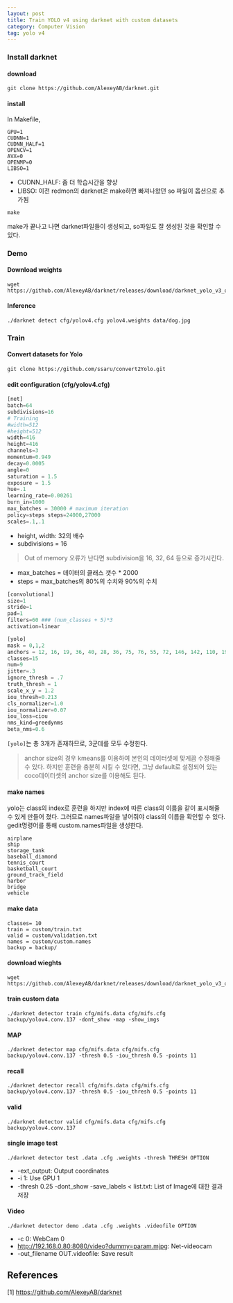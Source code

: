 ```yaml
---
layout: post
title: Train YOLO v4 using darknet with custom datasets
category: Computer Vision
tag: yolo v4
---
```


### Install darknet

#### download 
```
git clone https://github.com/AlexeyAB/darknet.git
```

#### install

In Makefile,
```
GPU=1 
CUDNN=1 
CUDNN_HALF=1 
OPENCV=1 
AVX=0 
OPENMP=0 
LIBSO=1
```
* CUDNN_HALF: 좀 더 학습시간을 향샹
* LIBSO: 이전 redmon의 darknet은 make하면 빠져나왔던 so 파일이 옵션으로 추가됨

```
make
```
make가 끝나고 나면 darknet파일들이 생성되고, so파일도 잘 생성된 것을 확인할 수 있다.

### Demo
#### Download weights
```
wget https://github.com/AlexeyAB/darknet/releases/download/darknet_yolo_v3_optimal/yolov4.weights
```

#### Inference
```
./darknet detect cfg/yolov4.cfg yolov4.weights data/dog.jpg
```
### Train

#### Convert datasets for Yolo 
```
git clone https://github.com/ssaru/convert2Yolo.git
```

#### edit configuration (cfg/yolov4.cfg)

```python
[net] 
batch=64 
subdivisions=16 
# Training 
#width=512 
#height=512 
width=416 
height=416 
channels=3 
momentum=0.949 
decay=0.0005 
angle=0 
saturation = 1.5 
exposure = 1.5 
hue=.1 
learning_rate=0.00261 
burn_in=1000 
max_batches = 30000 # maximum iteration
policy=steps steps=24000,27000 
scales=.1,.1
```
* height, width: 32의 배수
* subdivisions = 16
> Out of memory 오류가 난다면 subdivision을 16, 32, 64 등으로 증가시킨다.

* max_batches = 데이터의 클래스 갯수 * 2000  
* steps = max_batches의 80%의 수치와 90%의 수치

```python
[convolutional] 
size=1 
stride=1 
pad=1 
filters=60 ### (num_classes + 5)*3
activation=linear 

[yolo] 
mask = 0,1,2 
anchors = 12, 16, 19, 36, 40, 28, 36, 75, 76, 55, 72, 146, 142, 110, 192, 243, 459, 401 
classes=15 
num=9 
jitter=.3 
ignore_thresh = .7 
truth_thresh = 1 
scale_x_y = 1.2 
iou_thresh=0.213 
cls_normalizer=1.0 
iou_normalizer=0.07 
iou_loss=ciou 
nms_kind=greedynms 
beta_nms=0.6
```
`[yolo]`는 총 3개가 존재하므로, 3군데를 모두 수정한다.

> anchor size의 경우 kmeans를 이용하여 본인의 데이터셋에 맞게끔 수정해줄 수 있다. 하지만 훈련을 충분히 시킬 수 있다면, 그냥 default로 설정되어 있는 coco데이터셋의 anchor size를 이용해도 된다.

#### make names
yolo는 class의 index로 훈련을 하지만 index에 따른 class의 이름을 같이 표시해줄 수 있게 만들어 졌다. 그러므로 names파일을 넣어줘야 class의 이름을 확인할 수 있다. gedit명령어를 통해 custom.names파일을 생성한다. 

```
airplane
ship
storage_tank
baseball_diamond
tennis_court
basketball_court
ground_track_field
harbor
bridge
vehicle
```

#### make data
```
classes= 10 
train = custom/train.txt 
valid = custom/validation.txt 
names = custom/custom.names 
backup = backup/
```

#### download wieghts
```
wget https://github.com/AlexeyAB/darknet/releases/download/darknet_yolo_v3_optimal/yolov4.conv.137
```

#### train custom data
```
./darknet detector train cfg/mifs.data cfg/mifs.cfg backup/yolov4.conv.137 -dont_show -map -show_imgs
```

#### MAP

```
./darknet detector map cfg/mifs.data cfg/mifs.cfg backup/yolov4.conv.137 -thresh 0.5 -iou_thresh 0.5 -points 11
```

#### recall
```
./darknet detector recall cfg/mifs.data cfg/mifs.cfg backup/yolov4.conv.137 -thresh 0.5 -iou_thresh 0.5 -points 11
```

#### valid
```
./darknet detector valid cfg/mifs.data cfg/mifs.cfg backup/yolov4.conv.137 
```

#### single image test
```
./darknet detector test .data .cfg .weights -thresh THRESH OPTION
```
* -ext_output: Output coordinates 
* -i 1: Use GPU 1  
* -thresh 0.25 -dont_show -save_labels < list.txt: List of Image에 대한 결과 저장

#### Video 
```
./darknet detector demo .data .cfg .weights .videofile OPTION
```
* -c 0: WebCam 0 
* http://192.168.0.80:8080/video?dummy=param.mjpg: Net-videocam
* -out_filename OUT.videofile: Save result


## References
[1] https://github.com/AlexeyAB/darknet
